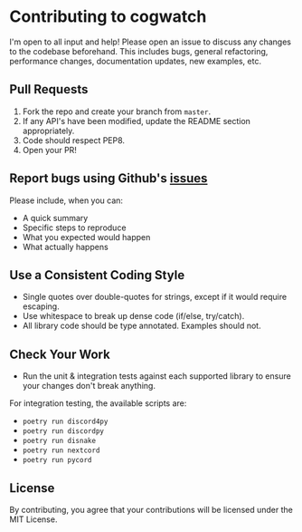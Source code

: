 # Contributing to cogwatch

I'm open to all input and help! Please open an issue to discuss any changes to the codebase beforehand. This includes
bugs, general refactoring, performance changes, documentation updates, new examples, etc.

## Pull Requests

1. Fork the repo and create your branch from `master`.
2. If any API's have been modified, update the README section appropriately.
3. Code should respect PEP8.
4. Open your PR!

## Report bugs using Github's [issues](https://github.com/robertwayne/cogwatch/issues)

Please include, when you can:

- A quick summary
- Specific steps to reproduce
- What you expected would happen
- What actually happens

## Use a Consistent Coding Style

- Single quotes over double-quotes for strings, except if it would require escaping.
- Use whitespace to break up dense code (if/else, try/catch).
- All library code should be type annotated. Examples should not.

## Check Your Work

- Run the unit & integration tests against each supported library to ensure your
  changes don't break anything.

For integration testing, the available scripts are:

- `poetry run discord4py`
- `poetry run discordpy`
- `poetry run disnake`
- `poetry run nextcord`
- `poetry run pycord`

## License

By contributing, you agree that your contributions will be licensed under the MIT License.
